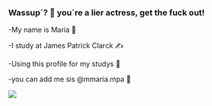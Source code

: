### Wassup´? 👋 you´re a lier actress, get the fuck out!

-My name is Maria 🤙

-I study at James Patrick Clarck ✍️

-Using this profile for my studys 📖

-you can add me sis @mmaria.mpa 💋

![](https://media.tenor.com/mAOq1C0MW_YAAAAC/one-piece.gif)

 
